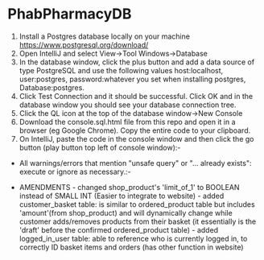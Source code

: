 # PhabPharmacyDB

1. Install a Postgres database locally on your machine https://www.postgresql.org/download/
2. Open IntelliJ and select View->Tool Windows->Database
3. In the database window, click the plus button and add a data source of type PostgreSQL and use the
following values host:localhost, user:postgres, password:whatever you set when installing postgres,
Database:postgres.
4. Click Test Connection and it should be successful. Click OK and in the database window you should see your
database connection tree.
5. Click the QL icon at the top of the database window->New Console
6. Download the console.sql.html file from this repo and open it in a browser (eg Google Chrome). Copy the entire code to your clipboard.
7. On IntelliJ, paste the code in the console window and then click the go button (play button top left of console window):-
* All warnings/errors that mention "unsafe query" or "... already exists": execute or ignore as necessary.:-

* AMENDMENTS - changed shop_product's 'limit_of_1' to BOOLEAN instead of SMALL INT (Easier to integrate to website)
            - added customer_basket table: is similar to ordered_product table but includes 'amount'(from shop_product) and will dynamically change while customer adds/removes products from their basket (it essentially is the 'draft' before the confirmed ordered_product table)
            - added logged_in_user table: able to reference who is currently logged in, to correctly ID basket items and orders (has other function in website)
